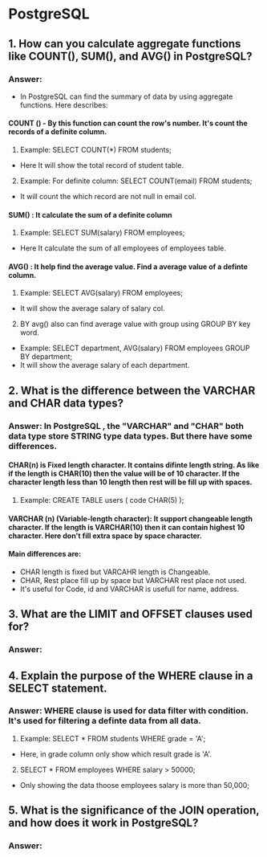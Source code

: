 # PostgreSQL 

## 1. How can you calculate aggregate functions like COUNT(), SUM(), and AVG() in PostgreSQL?

### Answer: 
- In PostgreSQL can find the summary of data by using aggregate functions. Here describes: 

#### COUNT () - By this function can count the row's number. It's count the records of a definite column. 
1. Example: SELECT COUNT(*) FROM students;
- Here It will show the total record of student table. 
2. Example: For definite column: SELECT COUNT(email) FROM students;
- It will count the which record are not null in email col. 

#### SUM() : It calculate the sum of a definite column 
1. Example: SELECT SUM(salary) FROM employees;
- Here It calculate the sum of all employees of employees table. 

#### AVG() : It help find the average value. Find a average value of a definte column.
1. Example: SELECT AVG(salary) FROM employees;
- It will show the average salary of salary col. 

2. BY avg() also can find average value with group using GROUP BY key word. 
- Example: SELECT department, AVG(salary)
FROM employees
GROUP BY department;
- It will show the average salary of each department.




## 2. What is the difference between the VARCHAR and CHAR data types?
###  Answer: In PostgreSQL , the "VARCHAR" and "CHAR" both data type store STRING type data types. But there have some differences. 

#### CHAR(n) is Fixed length character. It contains difinte length string. As like if the length is CHAR(10) then the value will be of 10 character. If the character length less than 10 length then rest will be fill up with spaces.
1. Example: CREATE TABLE users (
  code CHAR(5)
);


#### VARCHAR (n) (Variable-length character): It support changeable length character. If the length is VARCHAR(10) then it can contain highest 10 character. Here don't fill extra space by space character.


#### Main differences are:
- CHAR length is fixed but VARCAHR length is Changeable.
- CHAR, Rest place fill up by space but VARCHAR rest place not used. 
- It's useful for Code, id and VARCHAR is usefull for name, address. 


##  3. What are the LIMIT and OFFSET clauses used for?
###  Answer: 


## 4. Explain the purpose of the WHERE clause in a SELECT statement.
###  Answer: WHERE clause is used for data filter with condition. It's used for filtering a definte data from all data. 
1. Example: SELECT * FROM students
WHERE grade = 'A';
- Here, in grade column only show which result grade is 'A'.
2. SELECT * FROM employees
WHERE salary > 50000;
- Only showing the data thoose employees salary is more than 50,000;


## 5. What is the significance of the JOIN operation, and how does it work in PostgreSQL?
###  Answer: 